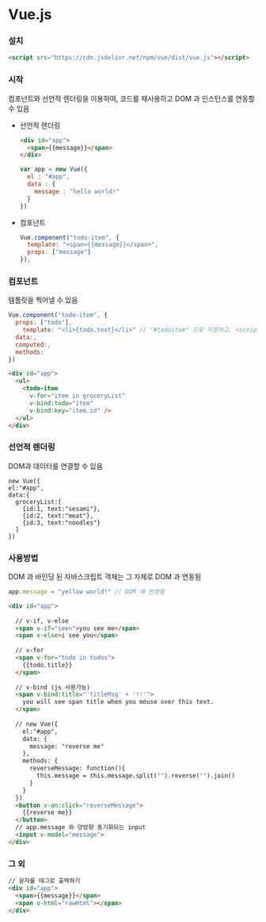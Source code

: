 # Vue.js



### 설치

```html
<script src="https://cdn.jsdelivr.net/npm/vue/dist/vue.js"></script>
```



### 시작

컴포넌트와 선언적 렌더링을 이용하여, 코드를 재사용하고 DOM 과 인스턴스를 연동할 수 있음

- 선언적 렌더링

  ```html
  <div id="app">
    <span>{{message}}</span>
  </div>
  ```

  ```js
  var app = new Vue({
    el : "#app",
    data : {
      message : "hello world!"
    }  
  })
  ```

- 컴포넌트

  ````js
  Vue.component("todo-item", {
    template: "<span>{{message}}</span>",
    props: ["message"]
  });
  ````



### 컴포넌트

템플릿을 찍어낼 수 있음

```js
Vue.component("todo-item", {
  props: ["todo"],
	template: "<li>{todo.text}</li>" // "#todoitem" 으로 지정하고, <script type="text/x-template" id="todoitem"> 로 분리할 수 있음
  data:,
  computed:,
  methods:
})
```

```html
<div id="app">
  <ul>
    <todo-item
      v-for="item in groceryList"
      v-bind:todo="item"
      v-bind:key="item.id" />
  </ul>
</div>
```



### 선언적 렌더링

DOM과 데이터를 연결할 수 있음

```
new Vue({
el:"#app",
data:{
  groceryList:[
    {id:1, text:"sesami"},
    {id:2, text:"meat"},
    {id:3, text:"noodles"}
  ]
})
```



### 사용방법

DOM 과 바인딩 된 자바스크립트 객체는 그 자체로 DOM 과 연동됨

```js
app.message = "yellow world!" // DOM 에 반영됨
```

```html
<div id="app">
  
  // v-if, v-else
  <span v-if="seen">you see me</span>
  <span v-else>i see you</span>
  
  // v-for
  <span v-for="todo in todos">
    {{todo.title}}
  </span>
  
  // v-bind (js 사용가능)
  <span v-bind:title="'titleMsg' + '!!'">
    you will see span title when you mouse over this text.
  </span>
  
  // new Vue({
    el:"#app",
    data: {
      message: "reverse me"
    },
    methods: {
      reverseMessage: function(){
        this.message = this.message.split('').reverse('').join()
      }
    }
  })
  <button v-on:click="reverseMessage">
    {{reverse me}}
  </button>
  // app.message 와 양방향 동기화되는 input
  <input v-model="message">
</div>
```



### 그 외

```html
// 문자를 태그로 출력하기
<div id="app">
  <span>{{message}}</span>
  <span v-html="rawHtml"></span>  
</div>
```


